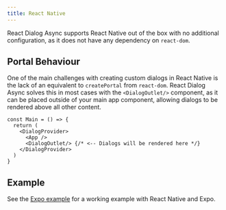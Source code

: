 ```yaml
---
title: React Native
---
```


React Dialog Async supports React Native out of the box with no additional configuration, as it does not have any dependency on `react-dom`. 

## Portal Behaviour
One of the main challenges with creating custom dialogs in React Native is the lack of an equivalent to `createPortal` from `react-dom`. React Dialog Async solves this in most cases with the `<DialogOutlet/>` component, as it can be placed outside of your main app component, allowing dialogs to be rendered above all other content.

```tsx title="main.tsx" {5}
const Main = () => {
  return (
    <DialogProvider>    
      <App />
      <DialogOutlet/> {/* <-- Dialogs will be rendered here */}
    </DialogProvider>
  )
}
```

## Example

See the [Expo example](../examples/expo) for a working example with React Native and Expo.
